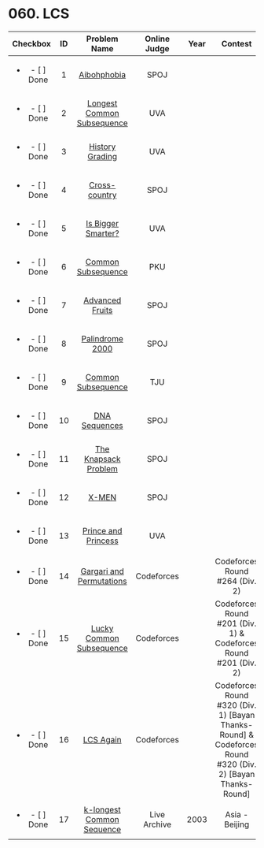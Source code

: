 # 060. LCS


| Checkbox | ID | Problem Name|Online Judge|Year|Contest|Difficulty Level|
|:---:|:---:|:---:|:---:|:---:|:---:|:---:|
|<ul><li>- [ ] Done</li></ul>|1|[Aibohphobia](http://www.spoj.com/problems/AIBOHP/)|SPOJ|||1|
|<ul><li>- [ ] Done</li></ul>|2|[Longest Common Subsequence](https://uva.onlinejudge.org/index.php?option=onlinejudge&page=show_problem&problem=1346)|UVA|||1|
|<ul><li>- [ ] Done</li></ul>|3|[History Grading](https://uva.onlinejudge.org/index.php?option=onlinejudge&page=show_problem&problem=47)|UVA|||1|
|<ul><li>- [ ] Done</li></ul>|4|[Cross-country](http://www.spoj.com/problems/CRSCNTRY/)|SPOJ|||1|
|<ul><li>- [ ] Done</li></ul>|5|[Is Bigger Smarter?](https://uva.onlinejudge.org/index.php?option=onlinejudge&page=show_problem&problem=1072)|UVA|||1|
|<ul><li>- [ ] Done</li></ul>|6|[Common Subsequence](http://poj.org/problem?id=1458)|PKU|||1|
|<ul><li>- [ ] Done</li></ul>|7|[Advanced Fruits](http://www.spoj.com/problems/ADFRUITS/)|SPOJ|||1|
|<ul><li>- [ ] Done</li></ul>|8|[Palindrome 2000](http://www.spoj.com/problems/IOIPALIN/)|SPOJ|||1|
|<ul><li>- [ ] Done</li></ul>|9|[Common Subsequence](http://acm.tju.edu.cn/toj/showp1683.html)|TJU|||1|
|<ul><li>- [ ] Done</li></ul>|10|[DNA Sequences](http://www.spoj.com/problems/SAMER08D/)|SPOJ|||1|
|<ul><li>- [ ] Done</li></ul>|11|[The Knapsack Problem](http://www.spoj.com/problems/KNAPSACK/)|SPOJ|||1|
|<ul><li>- [ ] Done</li></ul>|12|[X-MEN](http://www.spoj.com/problems/XMEN/)|SPOJ|||2|
|<ul><li>- [ ] Done</li></ul>|13|[Prince and Princess](https://uva.onlinejudge.org/index.php?option=onlinejudge&page=show_problem&problem=1576)|UVA|||2|
|<ul><li>- [ ] Done</li></ul>|14|[Gargari and Permutations](http://codeforces.com/problemset/problem/463/D)|Codeforces||Codeforces Round #264 (Div. 2)|3|
|<ul><li>- [ ] Done</li></ul>|15|[Lucky Common Subsequence](http://codeforces.com/problemset/problem/346/B)|Codeforces||Codeforces Round #201 (Div. 1) & Codeforces Round #201 (Div. 2)|5|
|<ul><li>- [ ] Done</li></ul>|16|[LCS Again](http://codeforces.com/problemset/problem/578/D)|Codeforces||Codeforces Round #320 (Div. 1) [Bayan Thanks-Round] & Codeforces Round #320 (Div. 2) [Bayan Thanks-Round]|8|
|<ul><li>- [ ] Done</li></ul>|17|[k-longest Common Sequence](https://icpcarchive.ecs.baylor.edu/index.php?option=onlinejudge&page=show_problem&problem=778)|Live Archive|2003|Asia - Beijing|10|
